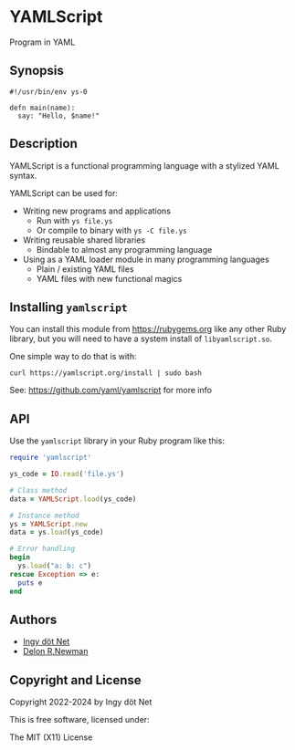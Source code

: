 YAMLScript
==========

Program in YAML


## Synopsis

```
#!/usr/bin/env ys-0

defn main(name):
  say: "Hello, $name!"
```


## Description

YAMLScript is a functional programming language with a stylized YAML syntax.

YAMLScript can be used for:

* Writing new programs and applications
  * Run with `ys file.ys`
  * Or compile to binary with `ys -C file.ys`
* Writing reusable shared libraries
  * Bindable to almost any programming language
* Using as a YAML loader module in many programming languages
  * Plain / existing YAML files
  * YAML files with new functional magics


## Installing `yamlscript`

You can install this module from https://rubygems.org like any other Ruby
library, but you will need to have a system install of `libyamlscript.so`.

One simple way to do that is with:

```
curl https://yamlscript.org/install | sudo bash
```

See: https://github.com/yaml/yamlscript for more info


## API

Use the `yamlscript` library in your Ruby program like this:

```ruby
require 'yamlscript'

ys_code = IO.read('file.ys')

# Class method
data = YAMLScript.load(ys_code)

# Instance method
ys = YAMLScript.new
data = ys.load(ys_code)

# Error handling
begin
  ys.load("a: b: c")
rescue Exception => e:
  puts e
end
```


## Authors

* [Ingy döt Net](https://github.com/ingydotnet)
* [Delon R.Newman](https://github.com/delonnewman)


## Copyright and License

Copyright 2022-2024 by Ingy döt Net

This is free software, licensed under:

The MIT (X11) License

